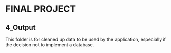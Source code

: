 # FINAL PROJECT
## 4_Output
This folder is for cleaned up data to be used by the application, especially if the decision not to implement a database.
